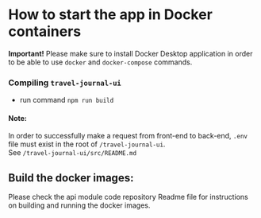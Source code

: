 # How to start the app in Docker containers

**Important!** Please make sure to install Docker Desktop application in order to be able to use `docker` and `docker-compose` commands.

### Compiling `travel-journal-ui`
* run command `npm run build`

#### Note:
In order to successfully make a request from front-end to back-end, `.env` file must exist in the root of `/travel-journal-ui`.<br/>
See `/travel-journal-ui/src/README.md`

## Build the docker images:
Please check the api module code repository Readme file for instructions on building and running the docker images.

##
